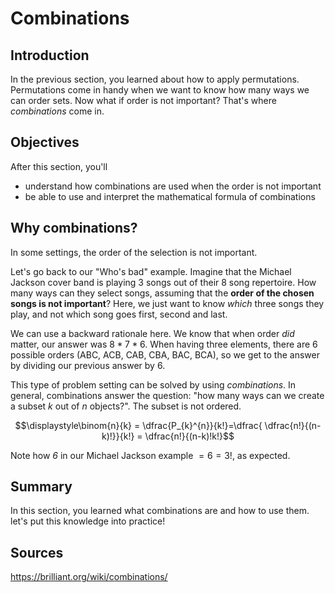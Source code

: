 
# Combinations

## Introduction

In the previous section, you learned about how to apply permutations. Permutations come in handy when we want to know how many ways we can order sets. Now what if order is not important? That's where *combinations* come in.

## Objectives

After this section, you'll

- understand how combinations are used when the order is not important
- be able to use and interpret the mathematical formula of combinations


## Why combinations?


In some settings, the order of the selection is not important.

Let's go back to our "Who's bad" example. Imagine that the Michael Jackson cover band is playing 3 songs out of their 8 song repertoire. How many ways can they select songs, assuming that the **order of the chosen songs is not important**? Here, we just want to know *which* three songs they play, and not which song goes first, second and last.

We can use a backward rationale here. We know that when order *did* matter, our answer was $8*7*6$. When having three elements, there are 6 possible orders (ABC, ACB, CAB, CBA, BAC, BCA), so we get to the answer by dividing our previous answer by 6. 

This type of problem setting can be solved by using *combinations*.
In general, combinations answer the question: "how many ways can we create a subset $k$ out of $n$ objects?". The subset is not ordered. 

$$\displaystyle\binom{n}{k} = \dfrac{P_{k}^{n}}{k!}=\dfrac{ \dfrac{n!}{(n-k)!}}{k!} = \dfrac{n!}{(n-k)!k!}$$

Note how *6* in our Michael Jackson example $= 6 = 3!$, as expected.

##  Summary

In this section, you learned what combinations are and how to use them. let's put this knowledge into practice!

## Sources

https://brilliant.org/wiki/combinations/
